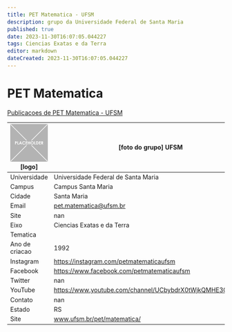 ```yaml
---
title: PET Matematica - UFSM
description: grupo da Universidade Federal de Santa Maria
published: true
date: 2023-11-30T16:07:05.044227
tags: Ciencias Exatas e da Terra
editor: markdown
dateCreated: 2023-11-30T16:07:05.044227
---
```


# PET Matematica

[Publicacoes de PET Matematica - UFSM](/atividade/73PETMatematicaUFSM/feed.md)

| ![placeholder.png](/placeholder.png) [logo] | [foto do grupo] UFSM         |
| ------------------------------------------- | ------------------------------------------------- |
| Universidade                                | Universidade Federal de Santa Maria      |
| Campus                                      | Campus Santa Maria            |
| Cidade                                      | Santa Maria             |
| Email                                       | pet.matematica@ufsm.br             |
| Site                                        | nan              |
| Eixo                                        | Ciencias Exatas e da Terra              |
| Tematica                                    |           |
| Ano de criacao                              | 1992        |
| Instagram                                   | https://instagram.com/petmatematicaufsm         |
| Facebook                                    | https://www.facebook.com/petmatematicaufsm          |
| Twitter                                     | nan           |
| YouTube                                     | https://www.youtube.com/channel/UCbybdrX0tWjkQMHE3QP2JOg           |
| Contato                                     | nan         |
| Estado                                      |  RS            |
| Site                                        | www.ufsm.br/pet/matematica/ |
